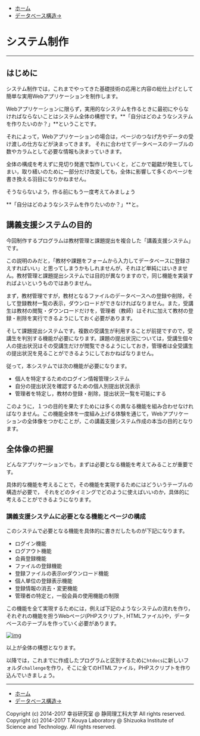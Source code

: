 * [ホーム](http://cs-tklab.na-inet.jp/phpdb/index.html)
* [データベース構造→](http://cs-tklab.na-inet.jp/phpdb/Chapter5/system2.html)

# システム制作

------

## はじめに

システム制作では，これまでやってきた基礎技術の応用と内容の総仕上げとして簡単な実用Webアプリケーションを制作します。

Webアプリケーションに限らず，実用的なシステムを作るときに最初にやらなければならないことはシステム全体の構想です。**「自分はどのようなシステムを作りたいのか？」**ということです。

それによって，Webアプリケーションの場合は，ページのつなげ方やデータの受け渡しの仕方などが決まってきます。 それに合わせてデータベースのテーブルの数やカラムとして必要な情報も決まっていきます。

全体の構成を考えずに見切り発進で製作していくと，どこかで齟齬が発生してしまい，取り繕いのために一部分だけ改変しても，全体に影響して多くのページを書き換える羽目になりかねません。

そうならないよう，作る前にもう一度考えてみましょう

**「自分はどのようなシステムを作りたいのか？」**と。

## 講義支援システムの目的

今回制作するプログラムは教材管理と課題提出を複合した「講義支援システム」です。

この説明のみだと，「教材や課題をフォームから入力してデータベースに登録さえすればいい」と思ってしまうかもしれませんが，それほど単純にはいきません。教材管理と課題提出システムでは目的が異なりますので，同じ機能を実装すればよいというものではありません。

まず，教材管理ですが，教材となるファイルのデータベースへの登録や削除，そして登録教材一覧の表示，ダウンロードができなければなりません。また，受講生は教材の閲覧・ダウンロードだけを，管理者（教師）はそれに加えて教材の登録・削除を実行できるようにしておく必要があります。

そして課題提出システムです。複数の受講生が利用することが前提ですので，受講生を判別する機能が必要になります。課題の提出状況については，受講生個々人の提出状況はその受講生だけが閲覧できるようにしておき，管理者は全受講生の提出状況を見ることができるようにしておかねばなりません。

従って，本システムでは次の機能が必要になります。

* 個人を特定するためのログイン情報管理システム
* 自分の提出状況を確認するための個人別提出状況表示
* 管理者を特定し，教材の登録・削除，提出状況一覧を可能にする

このように，１つの目的を果たすためには多くの異なる機能を組み合わせなければなりません。この機能全体を一度組み上げる体験を通じて，Webアプリケーションの全体像をつかむことが，この講義支援システム作成の本当の目的となります。

## 全体像の把握

どんなアプリケーションでも，まずは必要となる機能を考えてみることが重要です。

具体的な機能を考えることで，その機能を実現するためにはどういうテーブルの構造が必要で， それをどのタイミングでどのように使えばいいのか，具体的に考えることができるようになります。

### 講義支援システムに必要となる機能とページの構成

このシステムで必要となる機能を具体的に書きだしたものが下記になります。

* ログイン機能
* ログアウト機能
* 会員登録機能
* ファイルの登録機能
* 登録ファイルの表示orダウンロード機能
* 個人単位の登録表示機能
* 登録情報の消去・変更機能
* 管理者の特定と，一般会員の使用機能の制限

この機能を全て実現するためには，例えば下記のようなシステムの流れを作り，それぞれの機能を担うWebページ(PHPスクリプト, HTMLファイル)や，データベースのテーブルを作っていく必要があります。

[![img](01_structure.assets/challenge_v4.png)](http://cs-tklab.na-inet.jp/phpdb/Chapter5/fig/challenge_v4.png)

以上が全体の構想となります。

以降では，これまでに作成したプログラムと区別するために`htdocs`に新しいフォルダ`challenge`を作り，そこに全てのHTMLファイル，PHPスクリプトを作り込んでいきましょう。

------

* [ホーム](http://cs-tklab.na-inet.jp/phpdb/index.html)
* [データベース構造→](http://cs-tklab.na-inet.jp/phpdb/Chapter5/system2.html)

Copyright (c) 2014-2017 幸谷研究室 @ 静岡理工科大学 All rights reserved.
Copyright (c) 2014-2017 T.Kouya Laboratory @ Shizuoka Institute of Science and Technology. All rights reserved.